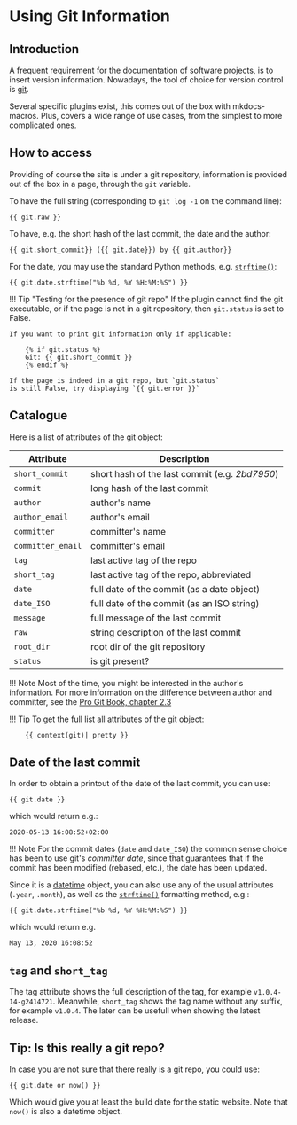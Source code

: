 # Using Git Information

## Introduction

A frequent requirement for the documentation of software projects,
is to insert version information. Nowadays, the tool of choice for
version control is [git](https://git-scm.com/).

Several specific plugins exist, this comes out of the box with mkdocs-macros.
Plus, covers a wide range of use cases, from the simplest to more
complicated ones.

## How to access

Providing of course the site is under a git repository, 
information is provided out of the box in a page, through the `git` 
variable.

To have the full string (corresponding to `git log -1` on the command line):


    {{ git.raw }}

To have, e.g. the short hash of the last commit, the date and the author:

    {{ git.short_commit}} ({{ git.date}}) by {{ git.author}}


For the date, you may use the standard Python methods, e.g.
[`strftime()`](https://docs.python.org/3.7/library/datetime.html#datetime.date.strftime):

    {{ git.date.strftime("%b %d, %Y %H:%M:%S") }}


!!! Tip "Testing for the presence of git repo"
    If the plugin cannot find the git executable, 
    or if the page is not in a
    git repository, then `git.status` is set to False.

    If you want to print git information only if applicable:

        {% if git.status %}
        Git: {{ git.short_commit }}
        {% endif %}

    If the page is indeed in a git repo, but `git.status`
    is still False, try displaying `{{ git.error }}`


## Catalogue
Here is a list of attributes of the git object:


| Attribute         | Description                                    |
|-------------------|------------------------------------------------|
| `short_commit`    | short hash of the last commit (e.g. _2bd7950_) |
| `commit`          | long hash of the last commit                   |
| `author`          | author's name                                  |
| `author_email`    | author's email                                 |
| `committer`       | committer's name                               |
| `committer_email` | committer's email                              |
| `tag`             | last active tag of the repo                    |
| `short_tag`       | last active tag of the repo, abbreviated       |
| `date`            | full date of the commit (as a date object)     |
| `date_ISO`        | full date of the commit (as an ISO string)     |
| `message`         | full message of the last commit                |
| `raw`             | string description of the last commit          |
| `root_dir`        | root dir of the git repository                 |
| `status`          | is git present?                                |

!!! Note
    Most of the time, you might be interested in the author's information.
    For more information on the difference between author and committer, see the [Pro Git Book, chapter 2.3](https://git-scm.com/book/en/v2/Git-Basics-Viewing-the-Commit-History.)

!!! Tip
    To get the full list all attributes of the git object:

        {{ context(git)| pretty }}

## Date of the last commit

In order to obtain a printout of the date of the last commit, you can use:

    {{ git.date }}

which would return e.g.:

    2020-05-13 16:08:52+02:00

!!! Note
    For the commit dates (`date` and `date_ISO`) the common sense choice has been to use 
    git's _committer date_, since that guarantees that if the commit has been
    modified (rebased, etc.), the date has been updated.

Since it is a [datetime](https://docs.python.org/3.8/library/datetime.html) 
object, you can also use any of the usual attributes
(`.year`, `.month`), as well as the 
[`strftime()`](https://docs.python.org/3.8/library/datetime.html#strftime-and-strptime-format-codes)
formatting
method, e.g.:

    {{ git.date.strftime("%b %d, %Y %H:%M:%S") }}

which would return e.g.

    May 13, 2020 16:08:52        

## `tag` and `short_tag`

The tag attribute shows the full description of the tag, for
example `v1.0.4-14-g2414721`. Meanwhile, `short_tag` shows the
tag name without any suffix, for example `v1.0.4`. The later can
be usefull when showing the latest release.

## Tip: Is this really a git repo?

In case you are not sure that there really is a git repo, you could use:

    {{ git.date or now() }}

Which would give you at least the build date for the static website.
Note that `now()` is also a datetime object.